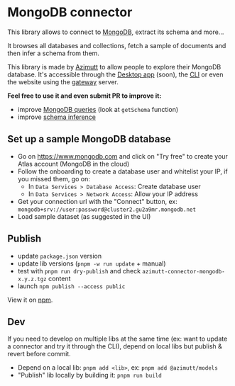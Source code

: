 # MongoDB connector

This library allows to connect to [MongoDB](https://www.mongodb.com), extract its schema and more...

It browses all databases and collections, fetch a sample of documents and then infer a schema from them.

This library is made by [Azimutt](https://azimutt.app) to allow people to explore their MongoDB database.
It's accessible through the [Desktop app](../../desktop) (soon), the [CLI](https://www.npmjs.com/package/azimutt) or even the website using the [gateway](../../gateway) server.

**Feel free to use it and even submit PR to improve it:**

- improve [MongoDB queries](./src/mongodb.ts) (look at `getSchema` function)
- improve [schema inference](../models/src/inferSchema.ts)

## Set up a sample MongoDB database

- Go on https://www.mongodb.com and click on "Try free" to create your Atlas account (MongoDB in the cloud)
- Follow the onboarding to create a database user and whitelist your IP, if you missed them, go on:
  - In `Data Services > Database Access`: Create database user
  - In `Data Services > Network Access`: Allow your IP address
- Get your connection url with the "Connect" button, ex: `mongodb+srv://user:password@cluster2.gu2a9mr.mongodb.net`
- Load sample dataset (as suggested in the UI)

## Publish

- update `package.json` version
- update lib versions (`pnpm -w run update` + manual)
- test with `pnpm run dry-publish` and check `azimutt-connector-mongodb-x.y.z.tgz` content
- launch `npm publish --access public`

View it on [npm](https://www.npmjs.com/package/@azimutt/connector-mongodb).

## Dev

If you need to develop on multiple libs at the same time (ex: want to update a connector and try it through the CLI), depend on local libs but publish & revert before commit.

- Depend on a local lib: `pnpm add <lib>`, ex: `pnpm add @azimutt/models`
- "Publish" lib locally by building it: `pnpm run build`
